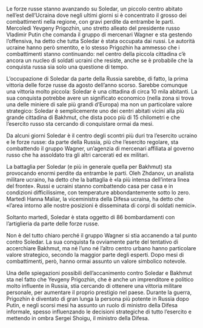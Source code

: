Le forze russe stanno avanzando su Soledar, un piccolo centro abitato nell’est dell’Ucraina dove negli ultimi giorni si è concentrato il grosso dei combattimenti nella regione, con gravi perdite da entrambe le parti. Mercoledì Yevgeny Prigozhin, uno stretto alleato del presidente russo Vladimir Putin che comanda il gruppo di mercenari Wagner e sta gestendo l’offensiva, ha detto che tutta Soledar è stata occupata dai russi. Le autorità ucraine hanno però smentito, e lo stesso Prigozhin ha ammesso che i combattimenti stanno continuando: nel centro della piccola cittadina c’è ancora un nucleo di soldati ucraini che resiste, anche se è probabile che la conquista russa sia solo una questione di tempo.

L’occupazione di Soledar da parte della Russia sarebbe, di fatto, la prima vittoria delle forze russe da agosto dell’anno scorso. Sarebbe comunque una vittoria molto piccola: Soledar è una cittadina di circa 10 mila abitanti. La sua conquista potrebbe avere un significato economico (nella zona si trova una delle miniere di sale più grandi d’Europa) ma non un particolare valore strategico: Soledar è semplicemente uno dei centri abitati vicini alla più grande cittadina di Bakhmut, che dista poco più di 15 chilometri e che l’esercito russo sta cercando di conquistare ormai da mesi.

Da alcuni giorni Soledar è il centro degli scontri più duri tra l’esercito ucraino e le forze russe: da parte della Russia, più che l’esercito regolare, sta combattendo il gruppo Wagner, un’agenzia di mercenari affiliata al governo russo che ha assoldato tra gli altri carcerati ed ex militari.


La battaglia per Soledar (e più in generale quella per Bakhmut) sta provocando enormi perdite da entrambe le parti. Oleh Zhdanov, un analista militare ucraino, ha detto che la battaglia è «la più intensa dell’intera linea del fronte». Russi e ucraini stanno combattendo casa per casa e in condizioni difficilissime, con temperature abbondantemente sotto lo zero. Martedì Hanna Maliar, la viceministra della Difesa ucraina, ha detto che «l’area intorno alle nostre posizioni è disseminata di corpi di soldati nemici».

Soltanto martedì, Soledar è stata oggetto di 86 bombardamenti con l’artiglieria da parte delle forze russe.

Non è del tutto chiaro perché il gruppo Wagner si stia accanendo a tal punto contro Soledar. La sua conquista fa ovviamente parte del tentativo di accerchiare Bakhmut, ma né l’uno né l’altro centro urbano hanno particolare valore strategico, secondo la maggior parte degli esperti. Dopo mesi di combattimenti, però, hanno ormai assunto un valore simbolico notevole.


Una delle spiegazioni possibili dell’accanimento contro Soledar e Bakhmut sta nel fatto che Yevgeny Prigozhin, che è anche un imprenditore e politico molto influente in Russia, stia cercando di ottenere una vittoria militare personale, per aumentare il proprio prestigio nel paese. Durante la guerra, Prigozhin è diventato di gran lunga la persona più potente in Russia dopo Putin, e negli scorsi mesi ha assunto un ruolo di ministro della Difesa informale, spesso influenzando le decisioni strategiche di tutto l’esercito e mettendo in ombra Sergei Shoigu, il ministro della Difesa.